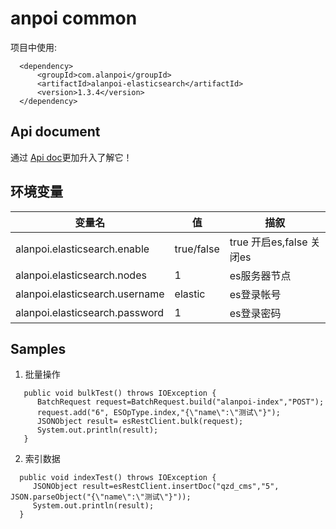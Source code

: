 # anpoi common

项目中使用:
```
  <dependency>
      <groupId>com.alanpoi</groupId>
      <artifactId>alanpoi-elasticsearch</artifactId>
      <version>1.3.4</version>
  </dependency>
```

## Api document
通过 [Api doc](https://github.com/alan-et/alanpoi/tree/1.3.x/alanpoi-document/alanpoi-elasticsearch/apidocx/index.html)更加升入了解它！

## 环境变量

 | 变量名 | 值 | 描叙 |
 | ----  |---- | ---- |
 | alanpoi.elasticsearch.enable | true/false| true 开启es,false 关闭es |
 | alanpoi.elasticsearch.nodes | 1|  es服务器节点|
 | alanpoi.elasticsearch.username | elastic| es登录帐号|
 | alanpoi.elasticsearch.password | 1| es登录密码 |

## Samples

1. 批量操作

```
   public void bulkTest() throws IOException {
      BatchRequest request=BatchRequest.build("alanpoi-index","POST");
      request.add("6", ESOpType.index,"{\"name\":\"测试\"}");
      JSONObject result= esRestClient.bulk(request);
      System.out.println(result);
   }
```
2. 索引数据

```
  public void indexTest() throws IOException {
     JSONObject result=esRestClient.insertDoc("qzd_cms","5", JSON.parseObject("{\"name\":\"测试\"}"));
     System.out.println(result);
  }
```